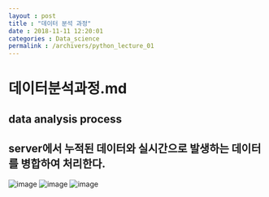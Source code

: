 ```yaml
---
layout : post
title : "데이터 분석 과정"
date : 2018-11-11 12:20:01
categories : Data_science
permalink : /archivers/python_lecture_01
---
```


# 데이터분석과정.md

## data analysis process
## server에서 누적된 데이터와 실시간으로 발생하는 데이터를 병합하여 처리한다.
![image](http://mail.naver.com/read/image/original/?mimeSN=1542090532.422943.26289.34560&offset=1763&size=97934&u=jnh04188&cid=5d162142ce13f26e51d1dffc66de5497@cweb14.nm.nhnsystem.com&contentType=image/png&filename=1542090513194.png&org=1)
![image](http://mail.naver.com/read/image/original/?mimeSN=1542090532.422943.26289.34560&offset=100005&size=33786&u=jnh04188&cid=812c74742b67aeb1a29b1cc4951cf6b@cweb22.nm.nhnsystem.com&contentType=image/png&filename=1542090523890.png&org=1)
![image](http://mail.naver.com/read/image/original/?mimeSN=1542090532.422943.26289.34560&offset=134100&size=35658&u=jnh04188&cid=c276a4283794a9c05e97f9654b5de134@cweb11.nm.nhnsystem.com&contentType=image/png&filename=1542090529509.png&org=1)


